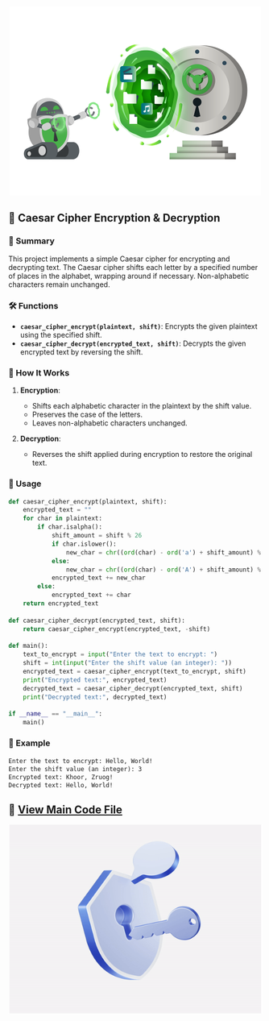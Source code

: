 <div align="center">
    <img src="https://github.com/Diksha2220/Media/blob/main/GreenCypher.png" alt="Description of Image" width="500"/>
</div>

## 🔐 Caesar Cipher Encryption & Decryption

### 📜 Summary
This project implements a simple Caesar cipher for encrypting and decrypting text. The Caesar cipher shifts each letter by a specified number of places in the alphabet, wrapping around if necessary. Non-alphabetic characters remain unchanged.

### 🛠️ Functions

- **`caesar_cipher_encrypt(plaintext, shift)`**: Encrypts the given plaintext using the specified shift.
- **`caesar_cipher_decrypt(encrypted_text, shift)`**: Decrypts the given encrypted text by reversing the shift.

### 🚀 How It Works

1. **Encryption**:
   - Shifts each alphabetic character in the plaintext by the shift value.
   - Preserves the case of the letters.
   - Leaves non-alphabetic characters unchanged.

2. **Decryption**:
   - Reverses the shift applied during encryption to restore the original text.

### 🔧 Usage

```python
def caesar_cipher_encrypt(plaintext, shift):
    encrypted_text = ""
    for char in plaintext:
        if char.isalpha():
            shift_amount = shift % 26
            if char.islower():
                new_char = chr((ord(char) - ord('a') + shift_amount) % 26 + ord('a'))
            else:
                new_char = chr((ord(char) - ord('A') + shift_amount) % 26 + ord('A'))
            encrypted_text += new_char
        else:
            encrypted_text += char
    return encrypted_text

def caesar_cipher_decrypt(encrypted_text, shift):
    return caesar_cipher_encrypt(encrypted_text, -shift)

def main():
    text_to_encrypt = input("Enter the text to encrypt: ")
    shift = int(input("Enter the shift value (an integer): "))
    encrypted_text = caesar_cipher_encrypt(text_to_encrypt, shift)
    print("Encrypted text:", encrypted_text)
    decrypted_text = caesar_cipher_decrypt(encrypted_text, shift)
    print("Decrypted text:", decrypted_text)

if __name__ == "__main__":
    main()
```

### 📝 Example

```plaintext
Enter the text to encrypt: Hello, World!
Enter the shift value (an integer): 3
Encrypted text: Khoor, Zruog!
Decrypted text: Hello, World!
```
📄 [View Main Code File](https://github.com/Diksha2220/CypherEncryption/blob/main/CypherMainCode.txt)
---
<div align="center">
    <img src="https://github.com/Diksha2220/Media/blob/main/lockKey.gif" alt="Description of Image" width="500"/>
</div>


